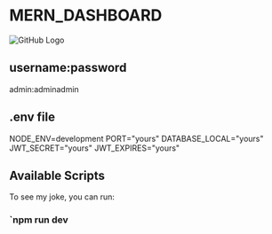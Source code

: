 # MERN_DASHBOARD
![GitHub Logo](/images/shot1-1.png)

## username:password
admin:adminadmin

## .env file
NODE_ENV=development
PORT="yours"
DATABASE_LOCAL="yours"
JWT_SECRET="yours"
JWT_EXPIRES="yours"

## Available Scripts
To see my joke, you can run:

### `npm run dev



